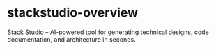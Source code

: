 # stackstudio-overview
Stack Studio – AI-powered tool for generating technical designs, code documentation, and architecture in seconds.
